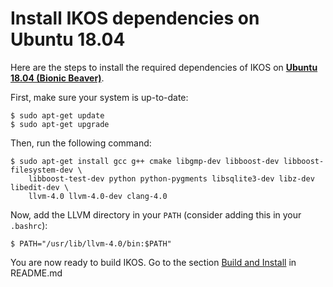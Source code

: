 Install IKOS dependencies on Ubuntu 18.04
=========================================

Here are the steps to install the required dependencies of IKOS on **[Ubuntu 18.04 (Bionic Beaver)](http://releases.ubuntu.com/18.04/)**.

First, make sure your system is up-to-date:

```
$ sudo apt-get update
$ sudo apt-get upgrade
```

Then, run the following command:

```
$ sudo apt-get install gcc g++ cmake libgmp-dev libboost-dev libboost-filesystem-dev \
    libboost-test-dev python python-pygments libsqlite3-dev libz-dev libedit-dev \
    llvm-4.0 llvm-4.0-dev clang-4.0
```

Now, add the LLVM directory in your `PATH` (consider adding this in your `.bashrc`):

```
$ PATH="/usr/lib/llvm-4.0/bin:$PATH"
```

You are now ready to build IKOS. Go to the section [Build and Install](../README.md#build-and-install) in README.md
